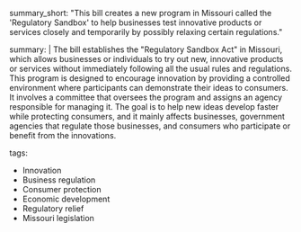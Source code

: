 summary_short: "This bill creates a new program in Missouri called the 'Regulatory Sandbox' to help businesses test innovative products or services closely and temporarily by possibly relaxing certain regulations."

summary: |
  The bill establishes the "Regulatory Sandbox Act" in Missouri, which allows businesses or individuals to try out new, innovative products or services without immediately following all the usual rules and regulations. This program is designed to encourage innovation by providing a controlled environment where participants can demonstrate their ideas to consumers. It involves a committee that oversees the program and assigns an agency responsible for managing it. The goal is to help new ideas develop faster while protecting consumers, and it mainly affects businesses, government agencies that regulate those businesses, and consumers who participate or benefit from the innovations.

tags:
  - Innovation
  - Business regulation
  - Consumer protection
  - Economic development
  - Regulatory relief
  - Missouri legislation
